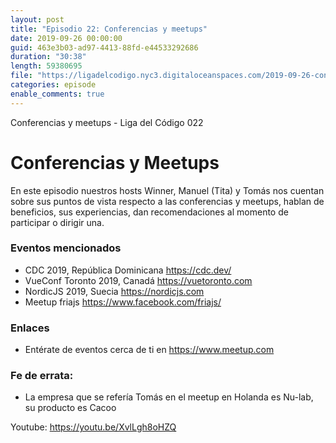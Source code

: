 ```yaml
---
layout: post
title: "Episodio 22: Conferencias y meetups"
date: 2019-09-26 00:00:00
guid: 463e3b03-ad97-4413-88fd-e44533292686
duration: "30:38"
length: 59380695
file: "https://ligadelcodigo.nyc3.digitaloceanspaces.com/2019-09-26-conferencia-y-meetups.mp3"
categories: episode
enable_comments: true
---
```


Conferencias y meetups - Liga del Código 022

# Conferencias y Meetups
En este episodio nuestros hosts Winner, Manuel (Tita) y Tomás nos cuentan sobre sus puntos de vista respecto a las conferencias y meetups, hablan de beneficios, sus experiencias, dan recomendaciones al momento de participar o dirigir una.

### Eventos mencionados
- CDC 2019, República Dominicana https://cdc.dev/
- VueConf Toronto 2019, Canadá https://vuetoronto.com
- NordicJS 2019, Suecia https://nordicjs.com
- Meetup friajs https://www.facebook.com/friajs/

### Enlaces
- Entérate de eventos cerca de ti en https://www.meetup.com

### Fe de errata:
- La empresa que se refería Tomás en el meetup en Holanda es Nu-lab, su producto es Cacoo

Youtube: https://youtu.be/XvlLgh8oHZQ
